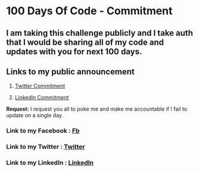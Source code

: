 # 100 Days Of Code - Commitment

## I am taking this challenge publicly and I take auth that I would be sharing all of my code and updates with you for next 100 days.

## Links to my public announcement 
1. [Twitter Commitment](https://twitter.com/chetanhere/status/1013393655296610304)

2. [LinkedIn Commitment](https://www.linkedin.com/feed/update/urn:li:activity:6419136040908492800)

**Request:** I request you all to poke me and make me accountable if I fail to update on a single day.

### **Link to my Facebook :** [Fb](https://m.facebook.com/Rajatchouadhary09?ref=bookmarks)
### **Link to my Twitter :** [Twitter](https://twitter.com/RajatCh28194994)
### **Link to my LinkedIn :** [LinkedIn](https://www.linkedin.com/in/rajat-choudhary-985ab7125)
